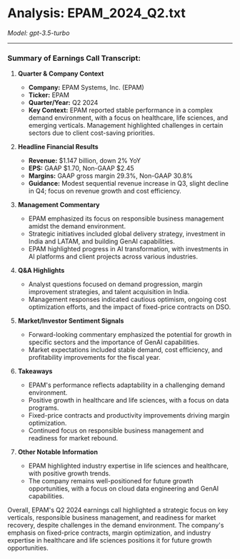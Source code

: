 # Analysis: EPAM_2024_Q2.txt

*Model: gpt-3.5-turbo*

---

### Summary of Earnings Call Transcript:

1. **Quarter & Company Context**
   - **Company:** EPAM Systems, Inc. (EPAM)
   - **Ticker:** EPAM
   - **Quarter/Year:** Q2 2024
   - **Key Context:** EPAM reported stable performance in a complex demand environment, with a focus on healthcare, life sciences, and emerging verticals. Management highlighted challenges in certain sectors due to client cost-saving priorities.

2. **Headline Financial Results**
   - **Revenue:** $1.147 billion, down 2% YoY
   - **EPS:** GAAP $1.70, Non-GAAP $2.45
   - **Margins:** GAAP gross margin 29.3%, Non-GAAP 30.8%
   - **Guidance:** Modest sequential revenue increase in Q3, slight decline in Q4; focus on revenue growth and cost efficiency.

3. **Management Commentary**
   - EPAM emphasized its focus on responsible business management amidst the demand environment.
   - Strategic initiatives included global delivery strategy, investment in India and LATAM, and building GenAI capabilities.
   - EPAM highlighted progress in AI transformation, with investments in AI platforms and client projects across various industries.

4. **Q&A Highlights**
   - Analyst questions focused on demand progression, margin improvement strategies, and talent acquisition in India.
   - Management responses indicated cautious optimism, ongoing cost optimization efforts, and the impact of fixed-price contracts on DSO.

5. **Market/Investor Sentiment Signals**
   - Forward-looking commentary emphasized the potential for growth in specific sectors and the importance of GenAI capabilities.
   - Market expectations included stable demand, cost efficiency, and profitability improvements for the fiscal year.

6. **Takeaways**
   - EPAM's performance reflects adaptability in a challenging demand environment.
   - Positive growth in healthcare and life sciences, with a focus on data programs.
   - Fixed-price contracts and productivity improvements driving margin optimization.
   - Continued focus on responsible business management and readiness for market rebound.

7. **Other Notable Information**
   - EPAM highlighted industry expertise in life sciences and healthcare, with positive growth trends.
   - The company remains well-positioned for future growth opportunities, with a focus on cloud data engineering and GenAI capabilities.

Overall, EPAM's Q2 2024 earnings call highlighted a strategic focus on key verticals, responsible business management, and readiness for market recovery, despite challenges in the demand environment. The company's emphasis on fixed-price contracts, margin optimization, and industry expertise in healthcare and life sciences positions it for future growth opportunities.